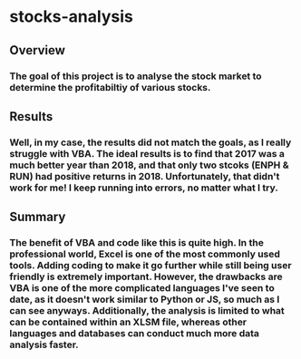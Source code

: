 # stocks-analysis
## Overview
### The goal of this project is to analyse the stock market to determine the profitabiltiy of various stocks.

## Results
### Well, in my case, the results did not match the goals, as I really struggle with VBA. The ideal results is to find that 2017 was a much better year than 2018, and that only two stcoks (ENPH & RUN) had positive returns in 2018. Unfortunately, that didn't work for me! I keep running into errors, no matter what I try. 

## Summary
### The benefit of VBA and code like this is quite high. In the professional world, Excel is one of the most commonly used tools. Adding coding to make it go further while still being user friendly is extremely important. However, the drawbacks are VBA is one of the more complicated languages I've seen to date, as it doesn't work similar to Python or JS, so much as I can see anyways. Additionally, the analysis is limited to what can be contained within an XLSM file, whereas other languages and databases can conduct much more data analysis faster. 
